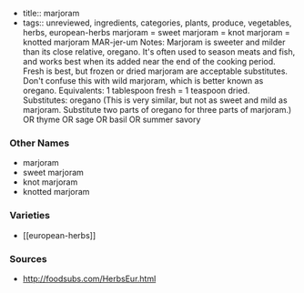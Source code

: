- title:: marjoram
- tags:: unreviewed, ingredients, categories, plants, produce, vegetables, herbs, european-herbs
marjoram = sweet marjoram = knot marjoram = knotted marjoram MAR-jer-um Notes: Marjoram is sweeter and milder than its close relative, oregano. It's often used to season meats and fish, and works best when its added near the end of the cooking period. Fresh is best, but frozen or dried marjoram are acceptable substitutes. Don't confuse this with wild marjoram, which is better known as oregano. Equivalents: 1 tablespoon fresh = 1 teaspoon dried. Substitutes: oregano (This is very similar, but not as sweet and mild as marjoram. Substitute two parts of oregano for three parts of marjoram.) OR thyme OR sage OR basil OR summer savory

### Other Names

* marjoram
* sweet marjoram
* knot marjoram
* knotted marjoram

### Varieties

* [[european-herbs]]

### Sources
* http://foodsubs.com/HerbsEur.html
